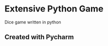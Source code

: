 # Extensive Python Game
Dice game written in python

Created with Pycharm
----------------------------------------------------------
